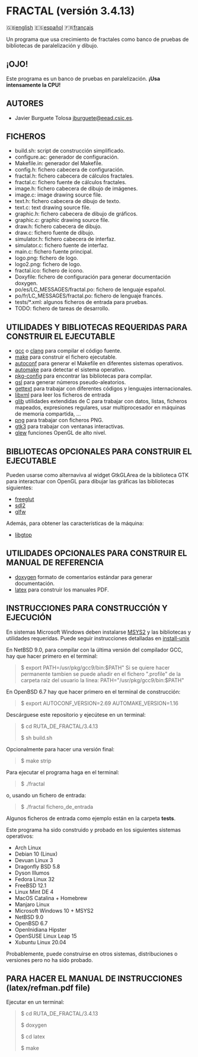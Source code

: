 FRACTAL (versión 3.4.13)
=======================

:gb:[english](README.md) :es:[español](README.es.md)
:fr:[français](README.fr.md)

Un programa que usa crecimiento de fractales como banco de pruebas de
bibliotecas de paralelización y dibujo.

¡OJO!
-------

Este programa es un banco de pruebas en paralelización. **¡Usa intensamente la
CPU!**

AUTORES
-------

* Javier Burguete Tolosa
  [jburguete@eead.csic.es](mailto:jburguete@eead.csic.es).

FICHEROS
--------

* build.sh: script de construcción simplificado.
* configure.ac: generador de configuración.
* Makefile.in: generador del Makefile.
* config.h: fichero cabecera de configuración.
* fractal.h: fichero cabecera de cálculos fractales.
* fractal.c: fichero fuente de cálculos fractales.
* image.h: fichero cabecera de dibujo de imágenes.
* image.c: image drawing source file.
* text.h: fichero cabecera de dibujo de texto.
* text.c: text drawing source file.
* graphic.h: fichero cabecera de dibujo de gráficos.
* graphic.c: graphic drawing source file.
* draw.h: fichero cabecera de dibujo.
* draw.c: fichero fuente de dibujo.
* simulator.h: fichero cabecera de interfaz.
* simulator.c: fichero fuente de interfaz.
* main.c: fichero fuente principal.
* logo.png: fichero de logo.
* logo2.png: fichero de logo.
* fractal.ico: fichero de icono.
* Doxyfile: fichero de configuración para generar documentación doxygen.
* po/es/LC\_MESSAGES/fractal.po: fichero de lenguaje español.
* po/fr/LC\_MESSAGES/fractal.po: fichero de lenguaje francés.
* tests/\*.xml: algunos ficheros de entrada para pruebas.
* TODO: fichero de tareas de desarrollo.

UTILIDADES Y BIBLIOTECAS REQUERIDAS PARA CONSTRUIR EL EJECUTABLE
----------------------------------------------------------------

* [gcc](https://gcc.gnu.org) o [clang](http://clang.llvm.org) para compilar el
  código fuente.
* [make](http://www.gnu.org/software/make) para construir el fichero ejecutable.
* [autoconf](http://www.gnu.org/software/autoconf) para generar el Makefile en
  diferentes sistemas operativos.
* [automake](http://www.gnu.org/software/automake) para detectar el sistema
  operativo.
* [pkg-config](http://www.freedesktop.org/wiki/Software/pkg-config) para
  encontrar las bibliotecas para compilar.
* [gsl](http://www.gnu.org/software/gsl) para generar números pseudo-aleatorios.
* [gettext](http://www.gnu.org/software/gettext) para trabajar con diferentes
  códigos y lenguajes internacionales.
* [libxml](http://xmlsoft.org) para leer los ficheros de entrada
* [glib](https://developer.gnome.org/glib) utilidades extendidas de C para
  trabajar con datos, listas, ficheros mapeados, expresiones regulares, usar
  multiprocesador en máquinas de memoria compartida, ...
* [png](http://libpng.sourceforge.net) para trabajar con ficheros PNG.
* [gtk3](http://www.gtk.org) para trabajar con ventanas interactivas.
* [glew](http://glew.sourceforge.net) funciones OpenGL de alto nivel.

BIBLIOTECAS OPCIONALES PARA CONSTRUIR EL EJECUTABLE
---------------------------------------------------

Pueden usarse como alternaviva al widget GtkGLArea de la biblioteca GTK para
interactuar con OpenGL para dibujar las gráficas las bibliotecas siguientes:
* [freeglut](http://freeglut.sourceforge.net)
* [sdl2](https://www.libsdl.org)
* [glfw](http://www.glfw.org)

Además, para obtener las características de la máquina:
* [libgtop](https://github.com/GNOME/libgtop)

UTILIDADES OPCIONALES PARA CONSTRUIR EL MANUAL DE REFERENCIA
------------------------------------------------------------

* [doxygen](http://www.stack.nl/~dimitri/doxygen) formato de comentarios
  estándar para generar documentación.
* [latex](https://www.latex-project.org/) para construir los manuales PDF.

INSTRUCCIONES PARA CONSTRUCCIÓN Y EJECUCIÓN
-------------------------------------------

En sistemas Microsoft Windows deben instalarse
[MSYS2](http://sourceforge.net/projects/msys2) y las bibliotecas y utilidades
requeridas. Puede seguir instrucciones detalladas en
[install-unix](https://github.com/jburguete/install-unix/blob/master/tutorial.pdf)

En NetBSD 9.0, para compilar con la última versión del compilador GCC, hay que
hacer primero en el terminal:
> $ export PATH=/usr/pkg/gcc9/bin:$PATH"
Si se quiere hacer permanente tambien se puede añadir en el fichero ".profile"
de la carpeta raíz del usuario la línea:
> PATH="/usr/pkg/gcc9/bin:$PATH"

En OpenBSD 6.7 hay que hacer primero en el terminal de construcción:
> $ export AUTOCONF\_VERSION=2.69 AUTOMAKE\_VERSION=1.16

Descárguese este repositorio y ejecútese en un terminal:
> $ cd RUTA\_DE\_FRACTAL/3.4.13
>
> $ sh build.sh

Opcionalmente para hacer una versión final:
> $ make strip

Para ejecutar el programa haga en el terminal:
> $ ./fractal

o, usando un fichero de entrada:
> $ ./fractal fichero\_de\_entrada

Algunos ficheros de entrada como ejemplo están en la carpeta **tests**.

Este programa ha sido construido y probado en los siguientes sistemas
operativos:
* Arch Linux
* Debian 10 (Linux)
* Devuan Linux 3
* Dragonfly BSD 5.8
* Dyson Illumos
* Fedora Linux 32
* FreeBSD 12.1
* Linux Mint DE 4
* MacOS Catalina + Homebrew
* Manjaro Linux
* Microsoft Windows 10 + MSYS2
* NetBSD 9.0
* OpenBSD 6.7
* OpenInidiana Hipster
* OpenSUSE Linux Leap 15
* Xubuntu Linux 20.04

Probablemente, puede construirse en otros sistemas, distribuciones o versiones
pero no ha sido probado.

PARA HACER EL MANUAL DE INSTRUCCIONES (latex/refman.pdf file)
-------------------------------------------------------------

Ejecutar en un terminal:
> $ cd RUTA\_DE\_FRACTAL/3.4.13
>
> $ doxygen
>
> $ cd latex
>
> $ make
